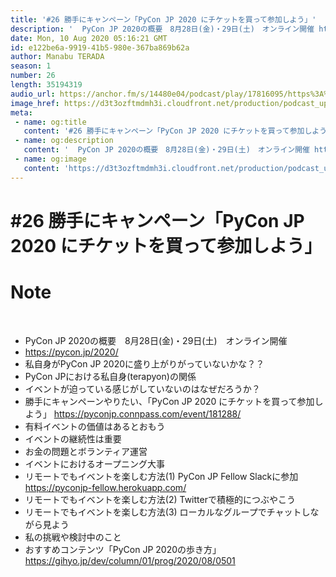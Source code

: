 ```yaml
---
title: '#26 勝手にキャンペーン「PyCon JP 2020 にチケットを買って参加しよう」'
description: '  PyCon JP 2020の概要　8月28日(金)・29日(土)　オンライン開催 https://pycon.jp/2020/ 私自身がPyCon JP 2020に盛り上がりがっていないかな？？ '
date: Mon, 10 Aug 2020 05:16:21 GMT
id: e122be6a-9919-41b5-980e-367ba869b62a
author: Manabu TERADA
season: 1
number: 26
length: 35194319
audio_url: https://anchor.fm/s/14480e04/podcast/play/17816095/https%3A%2F%2Fd3ctxlq1ktw2nl.cloudfront.net%2Fstaging%2F2020-7-10%2Fe1950475-32d7-3a66-4300-5ffa19f74849.mp3
image_href: https://d3t3ozftmdmh3i.cloudfront.net/production/podcast_uploaded/3302665/3302665-1582446732992-f3e5401da36c1.jpg
meta:
 - name: og:title
   content: '#26 勝手にキャンペーン「PyCon JP 2020 にチケットを買って参加しよう」'
 - name: og:description
   content: '  PyCon JP 2020の概要　8月28日(金)・29日(土)　オンライン開催 https://pycon.jp/2020/ 私自身がPyCon JP 2020に盛り上がりがっていないかな？？ '
 - name: og:image
   content: 'https://d3t3ozftmdmh3i.cloudfront.net/production/podcast_uploaded/3302665/3302665-1582446732992-f3e5401da36c1.jpg'
---
```

# #26 勝手にキャンペーン「PyCon JP 2020 にチケットを買って参加しよう」

<DisplayDate :dateStr="'Mon, 10 Aug 2020 05:16:21 GMT'" />
<DisplaySeason :season="1" :topic="26" />


# Note

<p><br></p>
<ul>
 <li>PyCon JP 2020の概要　8月28日(金)・29日(土)　オンライン開催</li>
 <li><a href="https://pycon.jp/2020/" rel="noreferrer nofollow noopener" target="_blank">https://pycon.jp/2020/</a></li>
  <li>私自身がPyCon JP 2020に盛り上がりがっていないかな？？</li>
  <li>PyCon JPにおける私自身(terapyon)の関係</li>
  <li>イベントが迫っている感じがしていないのはなぜだろうか？</li>
  <li>勝手にキャンペーンやりたい、「PyCon JP 2020 にチケットを買って参加しよう」 <a href="https://pyconjp.connpass.com/event/181288/" rel="noreferrer nofollow noopener" target="_blank">https://pyconjp.connpass.com/event/181288/</a></li>
  <li>有料イベントの価値はあるとおもう</li>
  <li>イベントの継続性は重要</li>
  <li>お金の問題とボランティア運営</li>
  <li>イベントにおけるオープニング大事</li>
  <li>リモートでもイベントを楽しむ方法(1) PyCon JP Fellow Slackに参加 <a href="https://pyconjp-fellow.herokuapp.com/" rel="noreferrer nofollow noopener" target="_blank">https://pyconjp-fellow.herokuapp.com/</a></li>
  <li>リモートでもイベントを楽しむ方法(2) Twitterで積極的につぶやこう</li>
  <li>リモートでもイベントを楽しむ方法(3) ローカルなグループでチャットしながら見よう</li>
  <li>私の挑戦や検討中のこと</li>
  <li>おすすめコンテンツ「PyCon JP 2020の歩き方」 <a href="https://gihyo.jp/dev/column/01/prog/2020/08/0501" rel="noreferrer nofollow noopener" target="_blank">https://gihyo.jp/dev/column/01/prog/2020/08/0501</a></li>
</ul>



<Player title="#26 勝手にキャンペーン「PyCon JP 2020 にチケットを買って参加しよう」" 
  audio_url="https://anchor.fm/s/14480e04/podcast/play/17816095/https%3A%2F%2Fd3ctxlq1ktw2nl.cloudfront.net%2Fstaging%2F2020-7-10%2Fe1950475-32d7-3a66-4300-5ffa19f74849.mp3" 
  image_href="https://d3t3ozftmdmh3i.cloudfront.net/production/podcast_uploaded/3302665/3302665-1582446732992-f3e5401da36c1.jpg" 
/>

